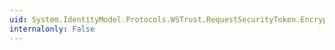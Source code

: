 ```yaml
---
uid: System.IdentityModel.Protocols.WSTrust.RequestSecurityToken.Encryption
internalonly: False
---
```

